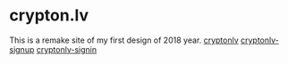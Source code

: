 # crypton.lv
This is a remake site of my first design of 2018 year.
[cryptonlv](https://github.com/yuuhakobe/crypton.lv/blob/main/github-img/cryptonlv.jpg)
[cryptonlv-signup]()
[cryptonlv-signin]()